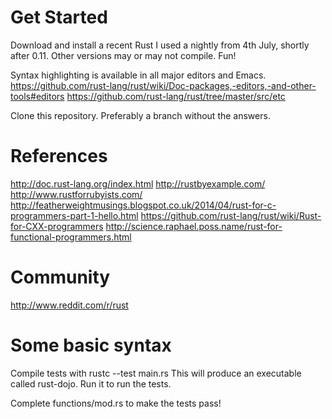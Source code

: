 Get Started
===========

Download and install a recent Rust
I used a nightly from 4th July, shortly after 0.11. Other versions may or may not compile. Fun!

Syntax highlighting is available in all major editors and Emacs.
https://github.com/rust-lang/rust/wiki/Doc-packages,-editors,-and-other-tools#editors
https://github.com/rust-lang/rust/tree/master/src/etc

Clone this repository. Preferably a branch without the answers.

References
==========

http://doc.rust-lang.org/index.html
http://rustbyexample.com/
http://www.rustforrubyists.com/
http://featherweightmusings.blogspot.co.uk/2014/04/rust-for-c-programmers-part-1-hello.html
https://github.com/rust-lang/rust/wiki/Rust-for-CXX-programmers
http://science.raphael.poss.name/rust-for-functional-programmers.html

Community
=========

http://www.reddit.com/r/rust


Some basic syntax
=================

Compile tests with
rustc --test main.rs
This will produce an executable called rust-dojo. Run it to run the tests.

Complete functions/mod.rs to make the tests pass!
